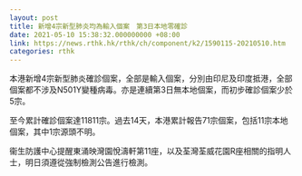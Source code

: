 ```yaml
---
layout: post
title: 新增4宗新型肺炎均為輸入個案　第3日本地零確診
date: 2021-05-10 15:38:32.000000000 +08:00
link: https://news.rthk.hk/rthk/ch/component/k2/1590115-20210510.htm
categories: rthk
---
```


本港新增4宗新型肺炎確診個案，全部是輸入個案，分別由印尼及印度抵港，全部個案都不涉及N501Y變種病毒。亦是連續第3日無本地個案，而初步確診個案少於5宗。

至今累計確診個案達11811宗。過去14天，本港累計報告71宗個案，包括11宗本地個案，其中1宗源頭不明。

衞生防護中心提醒東涌映灣園悅濤軒第11座，以及荃灣荃威花園R座相關的指明人士，明日須遵從強制檢測公告進行檢測。
